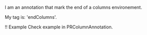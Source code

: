 I am an annotation that mark the end of a columns environement.

My tag is: 'endColumns'.

!! Example
Check example in PRColumnAnnotation.